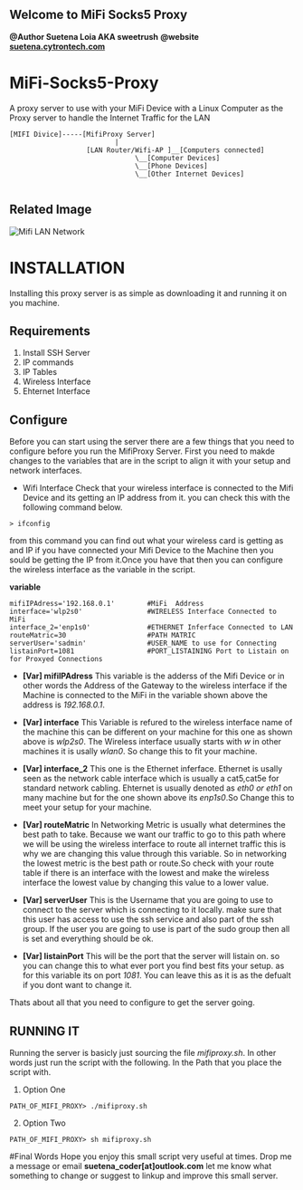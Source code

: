 ## Welcome to MiFi Socks5 Proxy

**@Author Suetena Loia AKA sweetrush**
**@website [suetena.cytrontech.com](https://suetena.cytrontech.com)**


# MiFi-Socks5-Proxy
A proxy server to use with your MiFi Device with a Linux Computer as the Proxy server to handle the Internet Traffic for the LAN

```
[MIFI Divice]-----[MifiProxy Server]
                          |
                   [LAN Router/Wifi-AP ]__[Computers connected]
                               \__[Computer Devices]
                               \__[Phone Devices]
                               \__[Other Internet Devices]
                               
```
## Related Image
![Mifi LAN Network](https://scontent-lax3-2.xx.fbcdn.net/v/t1.0-9/14600968_1792952034298170_7987836203021952011_n.jpg?oh=8fae45e2ad535a5fb79c07d696ef9401&oe=58E42A78)


# INSTALLATION 
Installing this proxy server is as simple as downloading it and running it on you machine.

## Requirements
  1. Install SSH Server
  2. IP commands 
  3. IP Tables
  5. Wireless Interface
  6. Ehternet Interface

## Configure 
Before you can start using the server there are a few things that you need to configure before you run the MifiProxy Server. First you need to makde changes to the variables that are in the script to align it with your setup and network interfaces.

- Wifi Interface
Check that your wireless interface is connected to the Mifi Device and its getting an IP address from it. 
you can check this with the following command below.

```
> ifconfig 
```
from this command you can find out what your wireless card is getting as and IP if you have connected your Mifi Device to the Machine 
then you sould be getting the IP from it.Once you have that then you can configure the wireless interface as the variable in the script.

**variable**
```shell
mifiIPAdress='192.168.0.1'        #MiFi  Address
interface='wlp2s0'                #WIRELESS Interface Connected to MiFi
interface_2='enp1s0'              #ETHERNET Inferface Connected to LAN
routeMatric=30                    #PATH MATRIC
serverUser='sadmin'               #USER_NAME to use for Connecting
listainPort=1081                  #PORT_LISTAINING Port to Listain on for Proxyed Connections
```
- **[Var] mifiIPAdress**
This variable is the adderss of the Mifi Device or in other words the Address of the Gateway to the wireless interface if the Machine is connected to the MiFi in the variable shown above the address is _192.168.0.1_.

- **[Var] interface**
This Variable is refured to the wireless interface name of the machine this can be different on your machine for this one as shown above is _wlp2s0_. The Wireless interface usually starts with _w_ in other machines it is usally _wlan0_. So change this to fit your machine.

- **[Var] interface_2**
This one is the Ethernet inferface. Ethernet is usally seen as the network cable interface which is usually a cat5,cat5e for standard network cabling. Ehternet is usually denoted as _eth0 or eth1_ on many machine but for the one shown above its _enp1s0_.So Change this to meet your setup for your machine.

- **[Var] routeMatric**
In Networking Metric is usually what determines the best path to take. Because we want our traffic to go to this path where we will be using the wireless interface to route all internet traffic this is why we are changing this value through this variable. So in networking the lowest metric is the best path or route.So check with your route table if there is an interface with the lowest and make the wireless interface the lowest value by changing this value to a lower value.

- **[Var] serverUser**
This is the Username that you are going to use to connect to the server which is connecting to it locally. make sure that this user has access to use the ssh service and also part of the ssh group. If the user you are going to use is part of the sudo group then all is set and everything should be ok.

- **[Var] listainPort**
This will be the port that the server will listain on. so you can change this to what ever port you find best fits your setup. as for this variable its on port _1081_. You can leave this as it is as the defualt if you dont want to change it.

Thats about all that you need to configure to get the server going.

## RUNNING IT
Running the server is basicly just sourcing the file _mifiproxy.sh_. In other words just run the script with the following. In the Path that you place the script with.

1. Option One
```shell
PATH_OF_MIFI_PROXY> ./mifiproxy.sh
```

2. Option Two
```shell
PATH_OF_MIFI_PROXY> sh mifiproxy.sh
```

#Final Words
Hope you enjoy this small script very useful at times. Drop me a message or email **suetena_coder[at]outlook.com** let me know what something to change or suggest to linkup and improve this small server.
